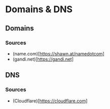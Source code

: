 # Domains & DNS

## Domains

### Sources

* (name.com)[https://shawn.at/namedotcom]
* (gandi.net)[https://gandi.net]

## DNS

### Sources

* (Cloudflare)[https://cloudflare.com]
